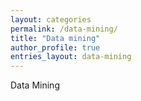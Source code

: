 ```yaml
---
layout: categories
permalink: /data-mining/
title: "Data mining"
author_profile: true
entries_layout: data-mining
---
```

Data Mining